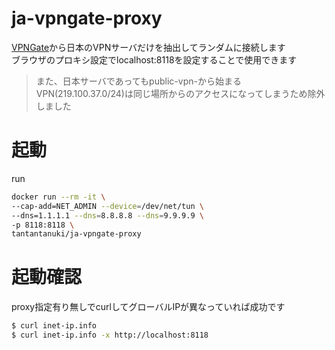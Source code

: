 # ja-vpngate-proxy

[VPNGate](http://www.vpngate.net/api/iphone/)から日本のVPNサーバだけを抽出してランダムに接続します  
ブラウザのプロキシ設定でlocalhost:8118を設定することで使用できます

> また、日本サーバであってもpublic-vpn-から始まるVPN(219.100.37.0/24)は同じ場所からのアクセスになってしまうため除外しました

# 起動

run
```bash
docker run --rm -it \
--cap-add=NET_ADMIN --device=/dev/net/tun \
--dns=1.1.1.1 --dns=8.8.8.8 --dns=9.9.9.9 \
-p 8118:8118 \
tantantanuki/ja-vpngate-proxy
```

# 起動確認

proxy指定有り無しでcurlしてグローバルIPが異なっていれば成功です

```bash
$ curl inet-ip.info
$ curl inet-ip.info -x http://localhost:8118
```